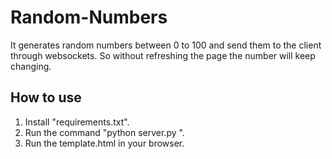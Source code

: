 # Random-Numbers

It generates random numbers between 0 to 100 and send them to the client through websockets. So without refreshing the page the number will keep changing.

## How to use

1. Install "requirements.txt".
2. Run the command "python server.py ".
3. Run the template.html in your browser.

